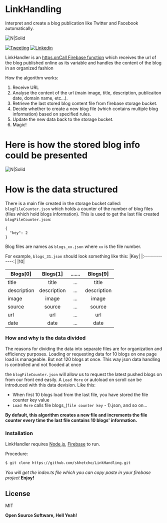 # LinkHandling
Interpret and create a blog publication like Twitter and Facebook automatically.


![N|Solid](https://i.imgur.com/hb6Tu6l.png)


[![Tweeting](https://img.shields.io/twitter/url/http/shields.io.svg?style=social)](https://twitter.com/sourenkhetcho/) [![Linkedin](https://img.shields.io/badge/Connect-LinkedIn-0E76A8.svg)](https://www.linkedin.com/in/sourenkhetcho/)



LinkHandler is an [https.onCall Firebase function](https://firebase.google.com/docs/functions/callable) which receives the url of the blog published online as its variable and handles the content of the blog in an organized fashion

How the algorithm works:
  1) Receive URL
  2) Analyse the content of the url (main image, title, description, publicaiton date, domain name, etc...).
  3) Retrieve the last stored blog content file from firebase storage bucket.
  4) Decide whether to create a new blog file (which contains multiple blog information) based on specified rules.
  5) Update the new data back to the storage bucket.
  6) Magic!

# Here is how the stored blog info could be presented

![N|Solid](https://i.imgur.com/oKU87EL.png)


# How is the data structured
There is a main file created in the storage bucket called: `blogFileCounter.json` which holds a counter
of the number of blog files (files which hold blogs information). This is used to get the last file created
`blogFileCounter.json`:
```
{
  "key": 2
}
```
Blog files are names as `blogs_xx.json` where `xx` is the file number.

For example, `blogs_31.json` should look something like this:
|Key|
|:-------------:|
|10|

| Blogs[0]        | Blogs[1]|.......| Blogs[9]|
| ------------- |:-------------:|:-------------:|:-------------:|
| title      | title|...| title |
| description|description|...|description|
| image |image|...|image|
| source |source|...|source|
| url |url|...|url|
| date |date|...|date|

### How and why is the data divided
The reasons for dividing the data into separate files are for organization and efficiency purposes. Loading or requesting data for 10 blogs on one page load is manageable. But not 120 blogs at once. This way json data handling is controlled and not flooded at once

the `blogFileCounter.json` will allow us to request the latest pushed blogs on from our front end easily. A `Load More` or autoload on scroll can be introduced with this data devision.
Like this:
- When first 10 blogs load from the last file, you have stored the file counter key value
- `Load More` calls file blogs_(`file counter key` - 1).json, and so on...

**By default, this algorithm creates a new file and increments the file counter every time the last file contains 10 blogs' information.**
### Installation

LinkHandler requires [Node.js](https://nodejs.org/), [Firebase](https://firebase.google.com/) to run.

Procedure:
```sh
$ git clone https://github.com/skhetcho/LinkHandling.git
```
*You will get the index.ts file which you can copy paste in your firebase project*
**Enjoy!**

License
----

MIT


**Open Source Software, Hell Yeah!**

[//]: # (These are reference links used in the body of this note and get stripped out when the markdown processor does its job. There is no need to format nicely because it shouldn't be seen. Thanks SO - http://stackoverflow.com/questions/4823468/store-comments-in-markdown-syntax)


   [dill]: <https://github.com/joemccann/dillinger>
   [git-repo-url]: <https://github.com/joemccann/dillinger.git>
   [john gruber]: <http://daringfireball.net>
   [df1]: <http://daringfireball.net/projects/markdown/>
   [markdown-it]: <https://github.com/markdown-it/markdown-it>
   [Ace Editor]: <http://ace.ajax.org>
   [node.js]: <http://nodejs.org>
   [Twitter Bootstrap]: <http://twitter.github.com/bootstrap/>
   [jQuery]: <http://jquery.com>
   [@tjholowaychuk]: <http://twitter.com/tjholowaychuk>
   [express]: <http://expressjs.com>
   [AngularJS]: <http://angularjs.org>
   [Gulp]: <http://gulpjs.com>

   [PlDb]: <https://github.com/joemccann/dillinger/tree/master/plugins/dropbox/README.md>
   [PlGh]: <https://github.com/joemccann/dillinger/tree/master/plugins/github/README.md>
   [PlGd]: <https://github.com/joemccann/dillinger/tree/master/plugins/googledrive/README.md>
   [PlOd]: <https://github.com/joemccann/dillinger/tree/master/plugins/onedrive/README.md>
   [PlMe]: <https://github.com/joemccann/dillinger/tree/master/plugins/medium/README.md>
   [PlGa]: <https://github.com/RahulHP/dillinger/blob/master/plugins/googleanalytics/README.md>
